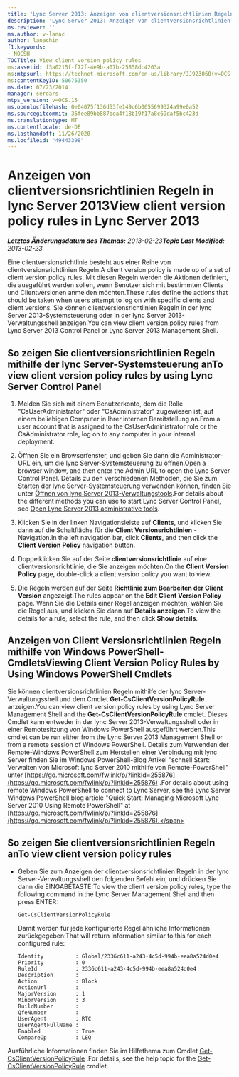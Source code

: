 ```yaml
---
title: 'Lync Server 2013: Anzeigen von clientversionsrichtlinien Regeln'
description: 'Lync Server 2013: Anzeigen von clientversionsrichtlinien Regeln.'
ms.reviewer: ''
ms.author: v-lanac
author: lanachin
f1.keywords:
- NOCSH
TOCTitle: View client version policy rules
ms:assetid: f3a0215f-f72f-4e9b-a07b-25858dc4203a
ms:mtpsurl: https://technet.microsoft.com/en-us/library/JJ923060(v=OCS.15)
ms:contentKeyID: 50675350
ms.date: 07/23/2014
manager: serdars
mtps_version: v=OCS.15
ms.openlocfilehash: 0e04075f136d53fe149c6b0655699324a99e0a52
ms.sourcegitcommit: 36fee89bb887bea4f18b19f17a8c69daf5bc423d
ms.translationtype: MT
ms.contentlocale: de-DE
ms.lasthandoff: 11/26/2020
ms.locfileid: "49443398"
---
```

# <a name="view-client-version-policy-rules-in-lync-server-2013"></a><span data-ttu-id="146f4-103">Anzeigen von clientversionsrichtlinien Regeln in lync Server 2013</span><span class="sxs-lookup"><span data-stu-id="146f4-103">View client version policy rules in Lync Server 2013</span></span>

<div data-xmlns="http://www.w3.org/1999/xhtml">

<div class="topic" data-xmlns="http://www.w3.org/1999/xhtml" data-msxsl="urn:schemas-microsoft-com:xslt" data-cs="https://msdn.microsoft.com/">

<div data-asp="https://msdn2.microsoft.com/asp">



</div>

<div id="mainSection">

<div id="mainBody"><span data-ttu-id="146f4-104">

<span> </span></span><span class="sxs-lookup"><span data-stu-id="146f4-104">

<span> </span></span></span>

<span data-ttu-id="146f4-105">_**Letztes Änderungsdatum des Themas:** 2013-02-23_</span><span class="sxs-lookup"><span data-stu-id="146f4-105">_**Topic Last Modified:** 2013-02-23_</span></span>

<span data-ttu-id="146f4-106">Eine clientversionsrichtlinie besteht aus einer Reihe von clientversionsrichtlinien Regeln.</span><span class="sxs-lookup"><span data-stu-id="146f4-106">A client version policy is made up of a set of client version policy rules.</span></span> <span data-ttu-id="146f4-107">Mit diesen Regeln werden die Aktionen definiert, die ausgeführt werden sollen, wenn Benutzer sich mit bestimmten Clients und Clientversionen anmelden möchten.</span><span class="sxs-lookup"><span data-stu-id="146f4-107">These rules define the actions that should be taken when users attempt to log on with specific clients and client versions.</span></span> <span data-ttu-id="146f4-108">Sie können clientversionsrichtlinien Regeln in der lync Server 2013-Systemsteuerung oder in der lync Server 2013-Verwaltungsshell anzeigen.</span><span class="sxs-lookup"><span data-stu-id="146f4-108">You can view client version policy rules from Lync Server 2013 Control Panel or Lync Server 2013 Management Shell.</span></span>

<div>

## <a name="to-view-client-version-policy-rules-by-using-lync-server-control-panel"></a><span data-ttu-id="146f4-109">So zeigen Sie clientversionsrichtlinien Regeln mithilfe der lync Server-Systemsteuerung an</span><span class="sxs-lookup"><span data-stu-id="146f4-109">To view client version policy rules by using Lync Server Control Panel</span></span>

1.  <span data-ttu-id="146f4-110">Melden Sie sich mit einem Benutzerkonto, dem die Rolle "CsUserAdministrator" oder "CsAdministrator" zugewiesen ist, auf einem beliebigen Computer in Ihrer internen Bereitstellung an.</span><span class="sxs-lookup"><span data-stu-id="146f4-110">From a user account that is assigned to the CsUserAdministrator role or the CsAdministrator role, log on to any computer in your internal deployment.</span></span>

2.  <span data-ttu-id="146f4-111">Öffnen Sie ein Browserfenster, und geben Sie dann die Administrator-URL ein, um die lync Server-Systemsteuerung zu öffnen.</span><span class="sxs-lookup"><span data-stu-id="146f4-111">Open a browser window, and then enter the Admin URL to open the Lync Server Control Panel.</span></span> <span data-ttu-id="146f4-112">Details zu den verschiedenen Methoden, die Sie zum Starten der lync Server-Systemsteuerung verwenden können, finden Sie unter [Öffnen von lync Server 2013-Verwaltungstools](lync-server-2013-open-lync-server-administrative-tools.md).</span><span class="sxs-lookup"><span data-stu-id="146f4-112">For details about the different methods you can use to start Lync Server Control Panel, see [Open Lync Server 2013 administrative tools](lync-server-2013-open-lync-server-administrative-tools.md).</span></span>

3.  <span data-ttu-id="146f4-113">Klicken Sie in der linken Navigationsleiste auf **Clients**, und klicken Sie dann auf die Schaltfläche für die **Client Versionsrichtlinien** -Navigation.</span><span class="sxs-lookup"><span data-stu-id="146f4-113">In the left navigation bar, click **Clients**, and then click the **Client Version Policy** navigation button.</span></span>

4.  <span data-ttu-id="146f4-114">Doppelklicken Sie auf der Seite **clientversionsrichtlinie** auf eine clientversionsrichtlinie, die Sie anzeigen möchten.</span><span class="sxs-lookup"><span data-stu-id="146f4-114">On the **Client Version Policy** page, double-click a client version policy you want to view.</span></span>

5.  <span data-ttu-id="146f4-115">Die Regeln werden auf der Seite **Richtlinie zum Bearbeiten der Client Version** angezeigt.</span><span class="sxs-lookup"><span data-stu-id="146f4-115">The rules appear on the **Edit Client Version Policy** page.</span></span> <span data-ttu-id="146f4-116">Wenn Sie die Details einer Regel anzeigen möchten, wählen Sie die Regel aus, und klicken Sie dann auf **Details anzeigen**.</span><span class="sxs-lookup"><span data-stu-id="146f4-116">To view the details for a rule, select the rule, and then click **Show details**.</span></span>

</div>

<div>

## <a name="viewing-client-version-policy-rules-by-using-windows-powershell-cmdlets"></a><span data-ttu-id="146f4-117">Anzeigen von Client Versionsrichtlinien Regeln mithilfe von Windows PowerShell-Cmdlets</span><span class="sxs-lookup"><span data-stu-id="146f4-117">Viewing Client Version Policy Rules by Using Windows PowerShell Cmdlets</span></span>

<span data-ttu-id="146f4-118">Sie können clientversionsrichtlinien Regeln mithilfe der lync Server-Verwaltungsshell und dem Cmdlet **Get-CsClientVersionPolicyRule** anzeigen.</span><span class="sxs-lookup"><span data-stu-id="146f4-118">You can view client version policy rules by using Lync Server Management Shell and the **Get-CsClientVersionPolicyRule** cmdlet.</span></span> <span data-ttu-id="146f4-119">Dieses Cmdlet kann entweder in der lync Server 2013-Verwaltungsshell oder in einer Remotesitzung von Windows PowerShell ausgeführt werden.</span><span class="sxs-lookup"><span data-stu-id="146f4-119">This cmdlet can be run either from the Lync Server 2013 Management Shell or from a remote session of Windows PowerShell.</span></span> <span data-ttu-id="146f4-120">Details zum Verwenden der Remote-Windows PowerShell zum Herstellen einer Verbindung mit lync Server finden Sie im Windows PowerShell-Blog Artikel "schnell Start: Verwalten von Microsoft lync Server 2010 mithilfe von Remote-PowerShell" unter [https://go.microsoft.com/fwlink/p/?linkId=255876](https://go.microsoft.com/fwlink/p/?linkid=255876) .</span><span class="sxs-lookup"><span data-stu-id="146f4-120">For details about using remote Windows PowerShell to connect to Lync Server, see the Lync Server Windows PowerShell blog article "Quick Start: Managing Microsoft Lync Server 2010 Using Remote PowerShell" at [https://go.microsoft.com/fwlink/p/?linkId=255876](https://go.microsoft.com/fwlink/p/?linkid=255876).</span></span>

<div>

## <a name="to-view-client-version-policy-rules"></a><span data-ttu-id="146f4-121">So zeigen Sie clientversionsrichtlinien Regeln an</span><span class="sxs-lookup"><span data-stu-id="146f4-121">To view client version policy rules</span></span>

  - <span data-ttu-id="146f4-122">Geben Sie zum Anzeigen der clientversionsrichtlinien Regeln in der lync Server-Verwaltungsshell den folgenden Befehl ein, und drücken Sie dann die EINGABETASTE:</span><span class="sxs-lookup"><span data-stu-id="146f4-122">To view the client version policy rules, type the following command in the Lync Server Management Shell and then press ENTER:</span></span>
    
        Get-CsClientVersionPolicyRule
    
    <span data-ttu-id="146f4-123">Damit werden für jede konfigurierte Regel ähnliche Informationen zurückgegeben:</span><span class="sxs-lookup"><span data-stu-id="146f4-123">That will return information similar to this for each configured rule:</span></span>
    
        Identity          : Global/2336c611-a243-4c5d-994b-eea8a524d0e4
        Priority          : 0
        RuleId            : 2336c611-a243-4c5d-994b-eea8a524d0e4
        Description       :
        Action            : Block
        ActionUrl         :
        MajorVersion      : 1
        MinorVersion      : 3
        BuildNumber       :
        QfeNumber         :
        UserAgent         : RTC
        UserAgentFullName :
        Enabled           : True
        CompareOp         : LEQ

</div>

<span data-ttu-id="146f4-124">Ausführliche Informationen finden Sie im Hilfethema zum Cmdlet [Get-CsClientVersionPolicyRule](https://docs.microsoft.com/powershell/module/skype/Get-CsClientVersionPolicyRule) .</span><span class="sxs-lookup"><span data-stu-id="146f4-124">For details, see the help topic for the [Get-CsClientVersionPolicyRule](https://docs.microsoft.com/powershell/module/skype/Get-CsClientVersionPolicyRule) cmdlet.</span></span>

<span data-ttu-id="146f4-125"></div>

</div>

<span> </span>

</div>

</div>

</span><span class="sxs-lookup"><span data-stu-id="146f4-125"></div>

</div>

<span> </span>

</div>

</div>

</span></span></div>

